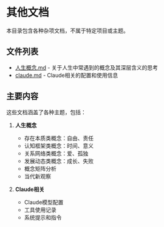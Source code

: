 # 其他文档

本目录包含各种杂项文档，不属于特定项目或主题。

## 文件列表

- [人生概念.md](./人生概念.md) - 关于人生中常遇到的概念及其深层含义的思考
- [claude.md](./claude.md) - Claude相关的配置和使用信息

## 主要内容

这些文档涵盖了各种主题，包括：

1. **人生概念**
   - 存在本质类概念：自由、责任
   - 认知框架类概念：时间、意义
   - 关系网络类概念：爱、孤独
   - 发展动态类概念：成长、失败
   - 概念矩阵分析
   - 当代新观察

2. **Claude相关**
   - Claude模型配置
   - 工具使用记录
   - 系统提示和指令
